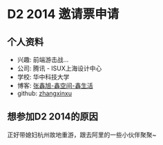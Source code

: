 # D2 2014 邀请票申请

## 个人资料

- 兴趣: 前端游击战...
- 公司: 腾讯 - ISUX上海设计中心
- 学校: 华中科技大学
- 博客: [张鑫旭-鑫空间-鑫生活](http://www.zhangxinxu.com/wordpress/) 
- github: [zhangxinxu](https://github.com/zhangxinxu/)

## 想参加D2 2014的原因

正好带媳妇杭州故地重游，跟去阿里的一些小伙伴聚聚~ 
